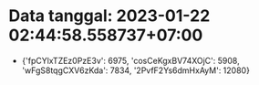 # Data tanggal: 2023-01-22 02:44:58.558737+07:00

* {'fpCYlxTZEz0PzE3v': 6975, 'cosCeKgxBV74XOjC': 5908, 'wFgS8tqgCXV6zKda': 7834, '2PvfF2Ys6dmHxAyM': 12080}
